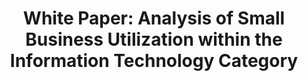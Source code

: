 ---
highlight: "false" 
title: "White Paper: Analysis of Small Business Utilization within the Information Technology Category"
description: "The Data Analytics and AI Working Group recently published a White Paper on their findings from a lab project, where the Government could leverage and understand the potential of state of the art Analytics and AI tools, as applied to Agency provided use cases."
url-link: "https://atarc.org/wp-content/uploads/2022/05/ATARC-AI-Lab-report_FINAL.pdf"
type: "PDF"
gov-only: "false"
is-external: "true"
publication-date: "May 01, 2022"
reading-time: "20"
resource-type: "report"
filter: "market-intelligence"
audience: "contracts-acquisitions"
branded-offerings: "small-business-support"
---